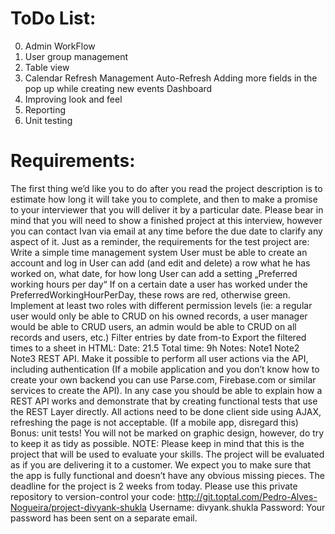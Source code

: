 ToDo List:
==========
0) Admin WorkFlow
1) User group management
2) Table view
3) Calendar Refresh Management
    Auto-Refresh
    Adding more fields in the pop up while creating new events
    Dashboard
4) Improving look and feel
5) Reporting
6) Unit testing


Requirements:
=============
The first thing we’d like you to do after you read the project description is to estimate how long it will take you to complete, and then to make a promise to your interviewer that you will deliver it by a particular date.
Please bear in mind that you will need to show a finished project at this interview, however you can contact Ivan via email at any time before the due date to clarify any aspect of it.
Just as a reminder, the requirements for the test project are:
Write a simple time management system
User must be able to create an account and log in
User can add (and edit and delete) a row what he has worked on, what date, for how long
User can add a setting „Preferred working hours per day“
If on a certain date a user has worked under the PreferredWorkingHourPerDay, these rows are red, otherwise green.
Implement at least two roles with different permission levels (ie: a regular user would only be able to CRUD on his owned records, a user manager would be able to CRUD users, an admin would be able to CRUD on all records and users, etc.)
Filter entries by date from-to
Export the filtered times to a sheet in HTML:
Date: 21.5
Total time: 9h
Notes:
Note1
Note2
Note3
REST API. Make it possible to perform all user actions via the API, including authentication (If a mobile application and you don’t know how to create your own backend you can use Parse.com, Firebase.com or similar services to create the API).
In any case you should be able to explain how a REST API works and demonstrate that by creating functional tests that use the REST Layer directly.
All actions need to be done client side using AJAX, refreshing the page is not acceptable. (If a mobile app, disregard this)
Bonus: unit tests!
You will not be marked on graphic design, however, do try to keep it as tidy as possible.
NOTE: Please keep in mind that this is the project that will be used to evaluate your skills. The project will be evaluated as if you are delivering it to a customer. We expect you to make sure that the app is fully functional and doesn’t have any obvious missing pieces. The deadline for the project is 2 weeks from today.
Please use this private repository to version-control your code:
http://git.toptal.com/Pedro-Alves-Nogueira/project-divyank-shukla
Username: divyank.shukla
Password: Your password has been sent on a separate email.

